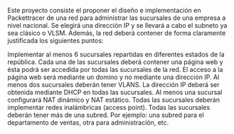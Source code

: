 Este proyecto consiste el proponer el diseño e implementación en Packettracer de una red para administrar las sucursales de una empresa a nivel nacional. Se elegirá una dirección IP y se llevará a cabo el subneto ya sea clásico o VLSM. Además, la red deberá contener de forma claramente justificada los siguientes puntos:

Implementar al menos 6 sucursales repartidas en diferentes estados de la república.
Cada una de las sucursales deberá contener una página web y ésta podrá ser accedida por todas las sucursales de la red. El acceso a la página web será mediante un domino y no mediante una dirección IP.
Al menos dos sucursales deberán tener VLANS.
La dirección IP deberá ser obtenida mediante DHCP en todas las sucursales.
Al menos una sucursal configurará NAT dinámico y NAT estático.
Todas las sucursales deberán implementar redes inalámbricas (access point).
Todas las sucursales deberán tener más de una subred. Por ejemplo: una subred para el departamento de ventas, otra para administración, etc.
